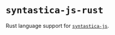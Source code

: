 # `syntastica-js-rust`

Rust language support for
[`syntastica-js`](https://www.npmjs.com/package/@syntastica/core).
